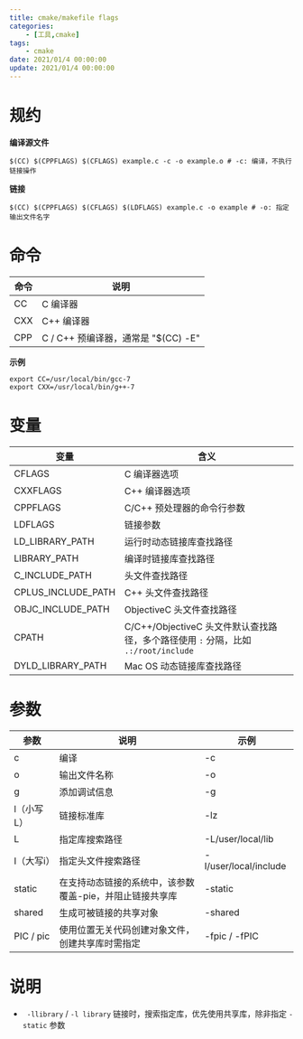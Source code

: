 ```yaml
---
title: cmake/makefile flags
categories: 
	- [工具,cmake]
tags:
	- cmake
date: 2021/01/4 00:00:00
update: 2021/01/4 00:00:00
---
```


# 规约

**编译源文件**

```shell
$(CC) $(CPPFLAGS) $(CFLAGS) example.c -c -o example.o # -c: 编译，不执行链接操作
```

**链接**

```shell
$(CC) $(CPPFLAGS) $(CFLAGS) $(LDFLAGS) example.c -o example # -o: 指定输出文件名字
```

# 命令

| 命令 | 说明                                |
| ---- | ----------------------------------- |
| CC   | C 编译器                            |
| CXX  | C++ 编译器                          |
| CPP  | C / C++ 预编译器，通常是 "$(CC) -E" |

**示例**

```shell
export CC=/usr/local/bin/gcc-7
export CXX=/usr/local/bin/g++-7
```

# 变量

| 变量               | 含义                                                         |
| ------------------ | ------------------------------------------------------------ |
| CFLAGS             | C 编译器选项                                                 |
| CXXFLAGS           | C++ 编译器选项                                               |
| CPPFLAGS           | C/C++ 预处理器的命令行参数                                   |
| LDFLAGS            | 链接参数                                                     |
| LD_LIBRARY_PATH    | 运行时动态链接库查找路径                                     |
| LIBRARY_PATH       | 编译时链接库查找路径                                         |
| C_INCLUDE_PATH     | 头文件查找路径                                               |
| CPLUS_INCLUDE_PATH | C++ 头文件查找路径                                           |
| OBJC_INCLUDE_PATH  | ObjectiveC 头文件查找路径                                    |
| CPATH              | C/C++/ObjectiveC 头文件默认查找路径，多个路径使用 `:` 分隔，比如 `.:/root/include` |
| DYLD_LIBRARY_PATH  | Mac OS 动态链接库查找路径                                    |

# 参数

| 参数       | 说明                                                     | 示例                  |
| ---------- | -------------------------------------------------------- | --------------------- |
| c          | 编译                                                     | -c                    |
| o          | 输出文件名称                                             | -o                    |
| g          | 添加调试信息                                             | -g                    |
| l（小写L） | 链接标准库                                               | -lz                   |
| L          | 指定库搜索路径                                           | -L/user/local/lib     |
| I（大写i） | 指定头文件搜索路径                                       | -I/user/local/include |
| static     | 在支持动态链接的系统中，该参数覆盖-pie，并阻止链接共享库 | -static               |
| shared     | 生成可被链接的共享对象                                   | -shared               |
| PIC / pic  | 使用位置无关代码创建对象文件，创建共享库时需指定         | -fpic / -fPIC         |

# 说明

- ` -llibrary` / `-l library` 链接时，搜索指定库，优先使用共享库，除非指定 `-static` 参数
